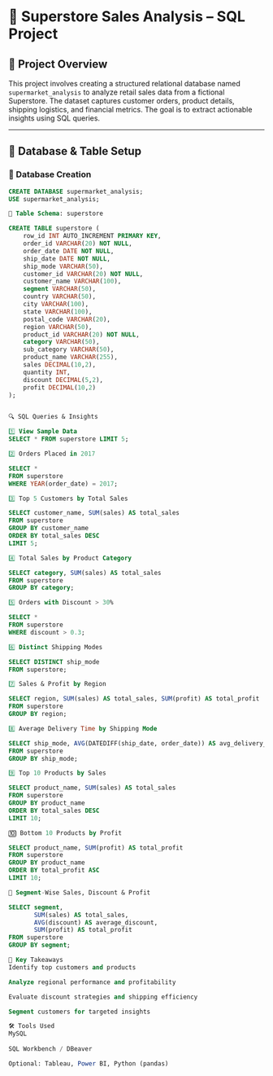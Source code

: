 # 🛒 Superstore Sales Analysis – SQL Project

## 📁 Project Overview
This project involves creating a structured relational database named `supermarket_analysis` to analyze retail sales data from a fictional Superstore. The dataset captures customer orders, product details, shipping logistics, and financial metrics. The goal is to extract actionable insights using SQL queries.

---

## 🧱 Database & Table Setup

### 🔹 Database Creation
```sql
CREATE DATABASE supermarket_analysis;
USE supermarket_analysis;

🔹 Table Schema: superstore

CREATE TABLE superstore (
    row_id INT AUTO_INCREMENT PRIMARY KEY,
    order_id VARCHAR(20) NOT NULL,
    order_date DATE NOT NULL,
    ship_date DATE NOT NULL,
    ship_mode VARCHAR(50),
    customer_id VARCHAR(20) NOT NULL,
    customer_name VARCHAR(100),
    segment VARCHAR(50),
    country VARCHAR(50),
    city VARCHAR(100),
    state VARCHAR(100),
    postal_code VARCHAR(20),
    region VARCHAR(50),
    product_id VARCHAR(20) NOT NULL,
    category VARCHAR(50),
    sub_category VARCHAR(50),
    product_name VARCHAR(255),
    sales DECIMAL(10,2),
    quantity INT,
    discount DECIMAL(5,2),
    profit DECIMAL(10,2)
);


🔍 SQL Queries & Insights

1️⃣ View Sample Data
SELECT * FROM superstore LIMIT 5;

2️⃣ Orders Placed in 2017

SELECT * 
FROM superstore 
WHERE YEAR(order_date) = 2017;

3️⃣ Top 5 Customers by Total Sales

SELECT customer_name, SUM(sales) AS total_sales
FROM superstore
GROUP BY customer_name
ORDER BY total_sales DESC
LIMIT 5;

4️⃣ Total Sales by Product Category

SELECT category, SUM(sales) AS total_sales
FROM superstore
GROUP BY category;

5️⃣ Orders with Discount > 30%

SELECT * 
FROM superstore 
WHERE discount > 0.3;

6️⃣ Distinct Shipping Modes

SELECT DISTINCT ship_mode 
FROM superstore;

7️⃣ Sales & Profit by Region

SELECT region, SUM(sales) AS total_sales, SUM(profit) AS total_profit
FROM superstore
GROUP BY region;

8️⃣ Average Delivery Time by Shipping Mode

SELECT ship_mode, AVG(DATEDIFF(ship_date, order_date)) AS avg_delivery_days
FROM superstore
GROUP BY ship_mode;

9️⃣ Top 10 Products by Sales

SELECT product_name, SUM(sales) AS total_sales
FROM superstore
GROUP BY product_name
ORDER BY total_sales DESC
LIMIT 10;

🔟 Bottom 10 Products by Profit

SELECT product_name, SUM(profit) AS total_profit
FROM superstore
GROUP BY product_name
ORDER BY total_profit ASC
LIMIT 10;

🔹 Segment-Wise Sales, Discount & Profit

SELECT segment, 
       SUM(sales) AS total_sales, 
       AVG(discount) AS average_discount, 
       SUM(profit) AS total_profit
FROM superstore
GROUP BY segment;

📌 Key Takeaways
Identify top customers and products

Analyze regional performance and profitability

Evaluate discount strategies and shipping efficiency

Segment customers for targeted insights

🛠️ Tools Used
MySQL 
 
SQL Workbench / DBeaver

Optional: Tableau, Power BI, Python (pandas)


